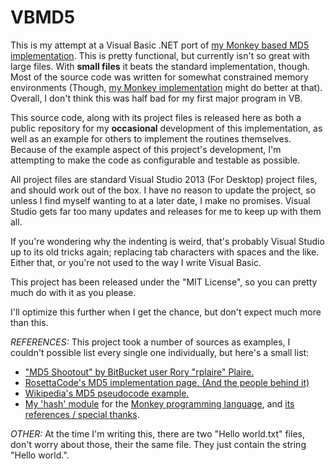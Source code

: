 VBMD5
=====

This is my attempt at a Visual Basic .NET port of [my Monkey based MD5 implementation](https://github.com/Regal-Internet-Brothers/hash). This is pretty functional, but currently isn't so great with large files. With **small files** it beats the standard implementation, though. Most of the source code was written for somewhat constrained memory environments (Though, [my Monkey implementation](https://github.com/Regal-Internet-Brothers/hash) might do better at that). Overall, I don't think this was half bad for my first major program in VB.

This source code, along with its project files is released here as both a public repository for my **occasional** development of this implementation, as well as an example for others to implement the routines themselves. Because of the example aspect of this project's development, I'm attempting to make the code as configurable and testable as possible.

All project files are standard Visual Studio 2013 (For Desktop) project files, and should work out of the box. I have no reason to update the project, so unless I find myself wanting to at a later date, I make no promises. Visual Studio gets far too many updates and releases for me to keep up with them all.

If you're wondering why the indenting is weird, that's probably Visual Studio up to its old tricks again; replacing tab characters with spaces and the like. Either that, or you're not used to the way I write Visual Basic.

This project has been released under the "MIT License", so you can pretty much do with it as you please.

I'll optimize this further when I get the chance, but don't expect much more than this.

*REFERENCES:*
This project took a number of sources as examples, I couldn't possible list every single one individually, but here's a small list:

* ["MD5 Shootout" by BitBucket user Rory "rplaire" Plaire.](https://bitbucket.org/rplaire/md5-shootout/)
* [RosettaCode's MD5 implementation page. (And the people behind it)](http://rosettacode.org/wiki/MD5/Implementation)
* [Wikipedia's MD5 pseudocode example.](http://en.wikipedia.org/wiki/MD5#Pseudocode)
* [My 'hash' module](https://github.com/Regal-Internet-Brothers/hash) for the [Monkey programming language](https://github.com/blitz-research/monkey), and [its references / special thanks](https://github.com/Regal-Internet-Brothers/hash/blob/master/README.md).

*OTHER:*
At the time I'm writing this, there are two "Hello world.txt" files, don't worry about those, their the same file. They just contain the string "Hello world.".

